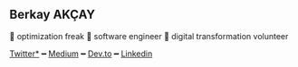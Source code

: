 Berkay AKÇAY
---
🧭 optimization freak
🦉 software engineer
🌱 digital transformation volunteer

[Twitter*](https://twitter.com/brehpoint) ━ [Medium](https://medium.com/@brehpoint) ━ [Dev.to](https://dev.to/berkayakcay) ━ [Linkedin](https://www.linkedin.com/in/berkayakcay/)
